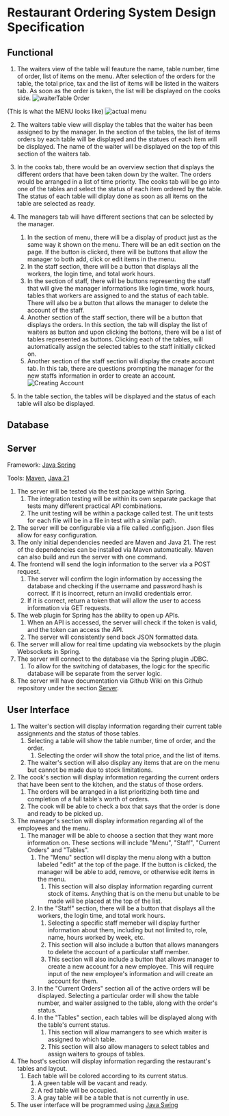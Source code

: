 # Restaurant Ordering System Design Specification

## Functional
1. The waiters view of the table will feauture the name, table number, time of order, list of items on the menu. After selection of the orders for the table, the total price, tax and the list of items will be listed in the waiters tab. As soon as the order is taken, the list will be displayed on the cooks side.
![waiterTable Order](https://github.com/CEG4110-Team-Jacob/Project/assets/102489053/a694c4ea-582d-48a7-afda-0c62638cae83)


(This is what the MENU looks like)
![actual menu](https://github.com/CEG4110-Team-Jacob/Project/assets/102489053/e4a91526-194a-44d9-89ef-c49b6cccc016)


2. The waiters table view will display the tables that the waiter has been assigned to by the manager. In the section of the tables, the list of items orders by each table will be displayed and the statues of each item will be displayed. The name of the waiter will be displayed on the top of this section of the waiters tab.
3. In the cooks tab, there would be an overview section that displays the different orders that have been taken down by the waiter. The orders would be arranged in a list of time priority. The cooks tab will be go into one of the tables and select the status of each item ordered by the table. The status of each table will diplay done as soon as all items on the table are selected as ready.
4. The managers tab will have different sections that can be selected by the manager.
   1. In the section of menu, there will be a display of product just as the same way it shown on the menu. There will be an edit section on the page. If the button is clicked, there will be buttons that allow the manager to both add, click or edit items in the menu.
   2. In the staff section, there will be a button that displays all the workers, the login time, and total work hours.
   3. In the section of staff, there will be buttons representing the staff that will give the manager informations like login time, work hours, tables that workers are assigned to and the status of each table. There will also be a button that allows the manager to delete the account of the staff.
   4.  Another section of the staff section, there will be a button that displays the orders. In this section, the tab will display the list of waiters as button and upon clicking the bottons, there will be a list of tables represented as buttons. Clicking each of the tables, will automatically assign the selected tables to the staff initially clicked on.
   5.   Another section of the staff section will display the create account tab. In this tab, there are questions prompting the manager for the new staffs information in order to create an account.
![Creating Account](https://github.com/CEG4110-Team-Jacob/Project/assets/102489053/4ba1fcb4-f8bf-4820-8ff0-c6a9696bcd2f)


5. In the table section, the tables will be displayed and the status of each table will also be displayed. 

## Database

## Server

Framework: [Java Spring](https://spring.io/)

Tools: [Maven](https://maven.apache.org/), [Java 21](https://www.oracle.com/java/technologies/javase/jdk21-archive-downloads.html)

1. The server will be tested via the test package within Spring.
   1. The integration testing will be within its own separate package that tests many different practical API combinations.
   2. The unit testing will be within a package called test. The unit tests for each file will be in a file in test with a similar path.
2. The server will be configurable via a file called .config.json. Json files allow for easy configuration.
3. The only initial dependencies needed are Maven and Java 21. The rest of the dependencies can be installed via Maven automatically. Maven can also build and run the server with one command.
4. The frontend will send the login information to the server via a POST request.  
   1. The server will confirm the login information by accessing the database and checking if the username and password hash is correct.  If it is incorrect, return an invalid credentials error.
   2. If it is correct, return a token that will allow the user to access information via GET requests.
5. The web plugin for Spring has the ability to open up APIs.
   1. When an API is accessed, the server will check if the token is valid, and the token can access the API.
   2. The server will consistently send back JSON formatted data.
6. The server will allow for real time updating via websockets by the plugin Websockets in Spring.
7. The server will connect to the database via the Spring plugin JDBC.
   1. To allow for the switching of databases, the logic for the specific database will be separate from the server logic. 
9. The server will have documentation via Github Wiki on this Github repository under the section [Server](https://github.com/CEG4110-Team-Jacob/Project/wiki/Server).  

## User Interface
1. The waiter's section will display information regarding their current table assignments and the status of those tables.
   1. Selecting a table will show the table number, time of order, and the order.
      1. Selecting the order will show the total price, and the list of items.
   2. The waiter's section will also display any items that are on the menu but cannot be made due to stock limitations.
2. The cook's section will display information regarding the current orders that have been sent to the kitchen, and the status of those orders.
   1. The orders will be arranged in a list prioritizing both time and completion of a full table's worth of orders.
   2. The cook will be able to check a box that says that the order is done and ready to be picked up.
3. The manager's section will display information regarding all of the employees and the menu.
   1. The manager will be able to choose a section that they want more information on. These sections will include "Menu", "Staff", "Current Orders" and "Tables".
      1. The "Menu" section will display the menu along with a button labeled "edit" at the top of the page. If the button is clicked, the manager will be able to add, remove, or otherwise edit items in the menu.
         1. This section will also display information regarding current stock of items. Anything that is on the menu but unable to be made will be placed at the top of the list.
      3. In the "Staff" section, there will be a button that displays all the workers, the login time, and total work hours.
         1. Selecting a specific staff memeber will display further information about them, including but not limited to, role, name, hours worked by week, etc.
         2. This section will also include a button that allows manangers to delete the account of a particular staff member.
         3. This section will also include a button that allows manager to create a new account for a new employee. This will require input of the new employee's information and will create an account for them.
      4. In the "Current Orders" section all of the active orders will be displayed. Selecting a particular order will show the table number, and waiter assigned to the table, along with the order's status.
      5. In the "Tables" section, each tables will be displayed along with the table's current status.
         1. This section will allow mamangers to see which waiter is assigned to which table.
         2. This section will also allow managers to select tables and assign waiters to groups of tables.
4. The host's section will display information regarding the restaurant's tables and layout.
   1. Each table will be colored according to its current status.
      1. A green table will be vacant and ready.
      2. A red table will be occupied.
      3. A gray table will be a table that is not currently in use.
5. The user interface will be programmed using [Java Swing](https://docs.oracle.com/javase/tutorial/uiswing/)
